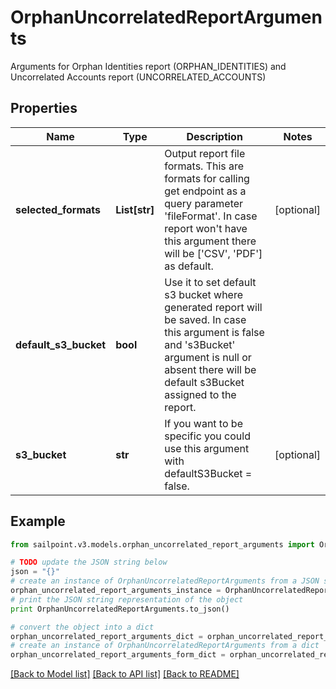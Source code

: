 # OrphanUncorrelatedReportArguments

Arguments for Orphan Identities report (ORPHAN_IDENTITIES) and Uncorrelated Accounts report (UNCORRELATED_ACCOUNTS)

## Properties
Name | Type | Description | Notes
------------ | ------------- | ------------- | -------------
**selected_formats** | **List[str]** | Output report file formats. This are formats for calling get endpoint as a query parameter &#39;fileFormat&#39;.  In case report won&#39;t have this argument there will be [&#39;CSV&#39;, &#39;PDF&#39;] as default. | [optional] 
**default_s3_bucket** | **bool** | Use it to set default s3 bucket where generated report will be saved.  In case this argument is false and &#39;s3Bucket&#39; argument is null or absent there will be default s3Bucket assigned to the report. | 
**s3_bucket** | **str** | If you want to be specific you could use this argument with defaultS3Bucket &#x3D; false. | [optional] 

## Example

```python
from sailpoint.v3.models.orphan_uncorrelated_report_arguments import OrphanUncorrelatedReportArguments

# TODO update the JSON string below
json = "{}"
# create an instance of OrphanUncorrelatedReportArguments from a JSON string
orphan_uncorrelated_report_arguments_instance = OrphanUncorrelatedReportArguments.from_json(json)
# print the JSON string representation of the object
print OrphanUncorrelatedReportArguments.to_json()

# convert the object into a dict
orphan_uncorrelated_report_arguments_dict = orphan_uncorrelated_report_arguments_instance.to_dict()
# create an instance of OrphanUncorrelatedReportArguments from a dict
orphan_uncorrelated_report_arguments_form_dict = orphan_uncorrelated_report_arguments.from_dict(orphan_uncorrelated_report_arguments_dict)
```
[[Back to Model list]](../README.md#documentation-for-models) [[Back to API list]](../README.md#documentation-for-api-endpoints) [[Back to README]](../README.md)


